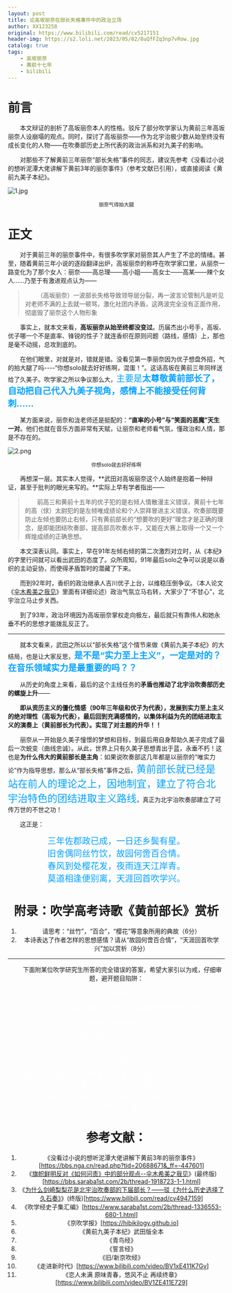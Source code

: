 ```yaml
---
layout: post
title: 论高坂丽奈在部长失格事件中的政治立场
author: XX123258
original: https://www.bilibili.com/read/cv5217151
header-img: https://s2.loli.net/2023/05/02/8uQfFZq3np7vRow.jpg
catalog: true
tags:
    - 高坂丽奈
    - 黄前十七年
    - bilibili
---
```

# 前言

&emsp;&emsp;本文辩证的剖析了高坂丽奈本人的性格。驳斥了部分吹学家认为黄前三年高坂丽奈人设崩塌的观点。同时，探讨了高坂丽奈——作为北宇治极少数从始至终没有成长变化的人物——在吹奏部历史上所代表的政治派系和对九美子的影响。

&emsp;&emsp;对那些不了解黄前三年丽奈“部长失格”事件的同志，建议先参考《没看过小说的想听泥潭大佬讲解下黄前3年的丽奈事件》（参考文献已引用），或直接阅读《黄前九美子本纪》。

![1.jpg](https://s2.loli.net/2023/05/02/8uQfFZq3np7vRow.jpg)

<div style="text-align:center">
    <span><small>丽奈气得拍大腿</small></span>
</div>

# 正文

&emsp;&emsp;对于黄前三年的丽奈事件中，有很多吹学家对丽奈其人产生了不忿的情绪。甚至，随着黄前三年小说的逐段翻译出炉，高坂丽奈的称呼在吹学家口里，从丽奈一路变化为了那个女人：丽奈——高总理——高小姐——高女士——高某——辣个女人……乃至于有激进观点认为——

>&emsp;&emsp;（高坂丽奈）一波部长失格导致领导层分裂，再一波言论管制凡是听见对老师不满的上去就一顿骂，激化社团内矛盾，这两波完全没有正面作用，彻底毁了丽奈这个人物形象

&emsp;&emsp;事实上，就本文来看，**高坂丽奈从始至终都没变过**。历届杰出小号手，高坂、优子哪一个不是直率、锋锐的性子？就连香织在原则问题（路线，感情）上，那也是毫不动摇，总攻到底的。

&emsp;&emsp;在他们眼里，对就是对，错就是错。没看见第一季丽奈因为优子想盘外招，气的拍大腿了吗----“你想solo就去好好练啊，混蛋！”。这话高坂在黄前三年同样送给了久美子。吹学家之所以争议那么大，<span style="color:#02a2ff;font-size:20px;">主要是**太尊敬黄前部长了，自动把自己代入九美子视角，感情上不能接受任何背刺……**</span>

&emsp;&emsp;某方面来说，丽奈和泷老师还是挺配的：**“直率的小号”与“笑面的恶魔”天生一对**。他们也就在音乐方面非常有天赋，让丽奈和老师看气氛，懂政治和人情，那是不存在的。

![2.png](https://s2.loli.net/2023/05/02/dEn4aP3fe5Kjhkr.png)

<div style="text-align:center">
    <span><small>你想solo就去好好练啊</small></span>
</div>

&emsp;&emsp;再想深一层。其实本人觉得，**武田对高坂丽奈这个人始终是抱着一种辩证，甚至于批判的眼光来写的。**实际上早有学者指出——

>&emsp;&emsp;前高三和黄前十五年的优子犯的是右倾人情散漫主义错误，黄前十七年的高（俅）太尉犯的是左倾唯成绩论和个人崇拜冒进主义错误，吹奏部既要防止左倾也要防止右倾，只有黄前部长的“想要吹的更好”理念才是正确的理念，是即能团结吹奏部，提高部员吹奏水平，又能在大赛上取得一个又一个辉煌成绩的正确思想。

&emsp;&emsp;本文深表认同。事实上，早在91年左倾右倾的第二次激烈对立时，从《本纪》的字里行间就可以看出武田的态度了。众所周知，91年最后solo之争可以说是以香织的主动妥协，而使得矛盾暂时的潜藏了下来。

&emsp;&emsp;而到92年时，香织的政治继承人吉川优子上台，以维稳压倒争议。（本人论文《[伞木希美之我见](/2020/03/04/qizhixianmingfanduiruhewenze/)》里面有详细论述）政治气氛立马右转，大家少了“不甘心”，北宇治立马止步关西。

&emsp;&emsp;到了93年，政治环境因为高坂丽奈掌权走向极左，最后就只有靠伟人和她永垂不朽的思想才能拨乱反正了。

---

&emsp;&emsp;就本文看来，武田之所以以“部长失格”这个情节来做《黄前九美子本纪》的大结局，也是让大家反思，<span style="color:#02a2ff;font-size:20px;">**是不是“实力至上主义”，一定是对的？在音乐领域实力是最重要的吗？？**</span>

&emsp;&emsp;从历史的角度上来看，最后的这个主线任务的**矛盾也推动了北宇治吹奏部历史的螺旋上升**——

&emsp;&emsp;**即从资历主义的僵化情感（90年三年级和优子为代表），发展到实力至上主义的绝对理性（高坂为代表），最后回到充满感情的，以集体利益为先的团结进取主义的演奏上（黄前部长为代表）。实现了对主题的升华！！**

&emsp;&emsp;丽奈从一开始是久美子憧憬的梦想和目标，到最后用自身帮助久美子完成了最后一次蜕变（曲线忠诚）。从此，世界上只有久美子思想青出于蓝，永垂不朽！这也是**为什么伟大的黄前部长是主角**：如果说吹奏部这几年都是以丽奈的“唯实力论”作为指导思想，那么从“部长失格”事件之后，<span style="color:#02a2ff;font-size:23px;">黄前部长就已经是站在前人的理论之上，因地制宜，建立了符合北宇治特色的团结进取主义路线</span>，真正为北宇治吹奏部建立了可传万世的不世之功！

&emsp;&emsp;这正是：

<center><span style="color:#02a2ff;font-size:20px;">三年佐郡政已成，一日还乡鬓有星。</span></center>

<center><span style="color:#02a2ff;font-size:20px;">旧舍偶同丝竹饮，故园何啻百合情。</span><center>

<center><span style="color:#02a2ff;font-size:20px;">春风到处樱花发，夜雨连天江岸青。</span></center>

<center><span style="color:#02a2ff;font-size:20px;">莫道相逢便别离，天涯回首吹学兴。</span></center>

# 附录：吹学高考诗歌《黄前部长》赏析

1. 请思考：“丝竹”，“百合”，“樱花”等意象所用的典故（6分）
2. 本诗表达了作者怎样的思想感情？请从“故园何啻百合情”，“天涯回首吹学兴”加以赏析（8分）

---

&emsp;&emsp;下面附某位吹学研究生所答的完全错误的答案，希望大家引以为戒，仔细审题，避开题目陷阱：

<div style="color: white;">意象用典题： 
    
1. 丝竹中，丝指头上缎带，竹指伞木希美收部费时拿的长笛(2分) 
    
2. 百合指百般抗拒而后身心合一(2分)
    
3. 樱花指九美子毕业回到母校任教以后，她7年前全国金后种下的樱花树又要开花了(2分)</div>

<div style="color: white;">思想感情题： 
    
1. “故园何啻百合情”中，“何啻”是不止的意思，故园代表已故之人的陵园，暗指泷升最终无法插手学生间的爱情。(4分)
    
2. “天涯回首吹学兴”指的是同人网友武田周游天涯海角取材后，发现自己已经无法跟上吹学学界的研究, 望洋兴叹。(4分)</div>

# 参考文献：

1. 《没看过小说的想听泥潭大佬讲解下黄前3年的丽奈事件》\[<https://bbs.nga.cn/read.php?tid=20688671&_ff=-447601>\]
2. 《[旗帜鲜明反对《如何问责》中的部分观点--伞木希美之我见](/2020/03/04/qizhixianmingfanduiruhewenze/)》(最终版)\[<https://bbs.saraba1st.com/2b/thread-1918723-1-1.html>\]
3. 《[为什么剑崎梨梨花是北宇治吹奏部的下届部长？——驳《为什么历史选择了久石奏》](/2020/02/06/weishenmelishixuanzeleririka/)》(终版)\[<https://www.bilibili.com/read/cv4947159>\]
4. 《吹学经史子集汇编》\[<https://www.saraba1st.com/2b/thread-1336553-680-1.html>\]
5. 《京吹学报》\[<https://hibikilogy.github.io>\]
6. 《黄前九美子本纪》武田版全本
7. 《青鸟经》
8. 《誓言经》
9. 《旧/新京吹经》
10. 《走进新时代》\[<https://www.bilibili.com/video/BV1xE411K7Gv>\]
11. 《恋人未满 原味青春，悠风不止 再续终章》\[<https://www.bilibili.com/video/BV1ZE411E729>\]
